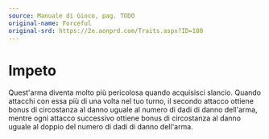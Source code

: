 ```yaml
---
source: Manuale di Gioco, pag. TODO
original-name: Forceful
original-srd: https://2e.aonprd.com/Traits.aspx?ID=180
---
```


# Impeto

Quest'arma diventa molto più pericolosa quando acquisisci slancio. Quando
attacchi con essa più di una volta nel tuo turno, il secondo attacco ottiene
bonus di circostanza al danno uguale al numero di dadi di danno dell'arma,
mentre ogni attacco successivo ottiene bonus di circostanza al danno uguale al
doppio del numero di dadi di danno dell'arma.
